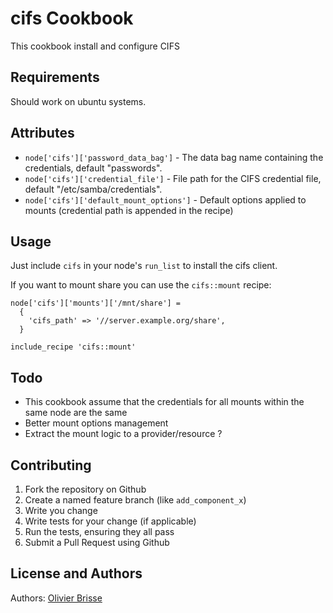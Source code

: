 cifs Cookbook
=============
This cookbook install and configure CIFS

Requirements
------------
Should work on ubuntu systems.

Attributes
----------
* `node['cifs']['password_data_bag']` - The data bag name containing the credentials, default "passwords".
* `node['cifs']['credential_file']` - File path for the CIFS credential file, default "/etc/samba/credentials".
* `node['cifs']['default_mount_options']` - Default options applied to mounts (credential path is appended in the recipe)


Usage
-----
Just include `cifs` in your node's `run_list` to install the cifs client.

If you want to mount share you can use the `cifs::mount` recipe:

    node['cifs']['mounts']['/mnt/share'] =
      {
        'cifs_path' => '//server.example.org/share',
      }

    include_recipe 'cifs::mount'

Todo
----
* This cookbook assume that the credentials for all mounts within the same node are the same
* Better mount options management
* Extract the mount logic to a provider/resource ?

Contributing
------------
1. Fork the repository on Github
2. Create a named feature branch (like `add_component_x`)
3. Write you change
4. Write tests for your change (if applicable)
5. Run the tests, ensuring they all pass
6. Submit a Pull Request using Github

License and Authors
-------------------
Authors: [Olivier Brisse](https://github.com/ouranos)
